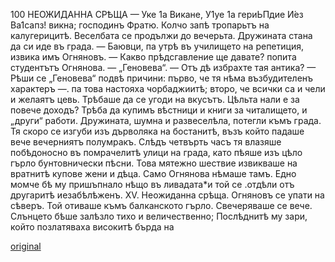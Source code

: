 ﻿100
НЕОЖИДАННА СРѢЩА
— Уке 1а Викане, У1уе 1а гериЬПдие И́ез Ва1сапз! викна; господинъ Фратю.
Колчо запѣ тропарьтъ на калугерицитѣ.
Веселбата се продължи до вечерьта.
Дружината стана да си иде въ града.
— Баювци, па утрѣ въ училището на репетиция, извика имъ Огняновъ.
— Какво прѣдсгавление ще давате? попита студентътъ Огнянова.
— „Геновева“.
— Отъ дѣ избрахте тая антика?
— Рѣши се „Геновева“ подвѣ причини: първо, че тя нѣма възбудителенъ характеръ —. па това настояха чорбаджиитѣ; второ, че всички са и чели и желаятъ цевь. Трѣбаше да се угоди на вкусътъ. Цѣльта нали е за повече доходъ? Трѣба да купимъ вѣстници и книги за читалището, и „други“ работи.
Дружината, шумна и развеселѣла, потегли къмъ града. Тя скоро се изгуби изъ дърволяка на бостанитѣ, възъ който падаше вече вечерниятъ полумракъ. Слѣдъ четвърть часъ тя влазяше побѣдоносно въ помрачелитѣ улици на града, като пѣяше изъ цѣло гърло бунтовнически пѣсни. Това мятежно шествие извикваше на вратнитѣ купове жени и дѣца.
Само Огнянова нѣмаше тамъ. Едно момче бѣ му пришъпнало нѣщо въ ливадата*и той се .отдѣли отъ другаритѣ иезабѣлѣженъ.
XV.
Неожиданна срѣща.
Огняновъ се упати на сѣверъ. Той отиваше къмъ балканското гърло.
Свечеряваше се вече.
Слънцето бѣше залѣзло тихо и величественно; Послѣднитѣ му зари, който позлатяваха високитѣ бърда на

[original](images/117.jpg)